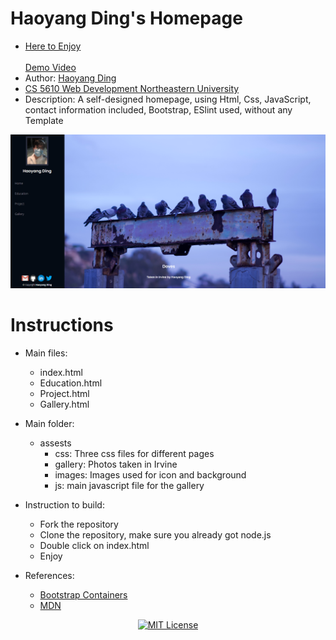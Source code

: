 # Haoyang Ding's Homepage
* <a href="https://kkdjoseph.github.io/Home_Page.github.io/index.html"> Here to Enjoy </a> </br> </br> <a href="https://www.youtube.com/watch?v=TEDns9n2nkA&feature=youtu.be"> Demo Video </a>
* Author: <a href="https://github.com/KKDJOSEPH">Haoyang Ding</a> 
* <a href="https://johnguerra.co/classes/webDevelopment_spring_2021/">CS 5610 Web Development Northeastern University</a> 
* Description: A self-designed homepage, using Html, Css, JavaScript, contact information included, Bootstrap, ESlint used, without any Template
<img src="ScreenShot.png" alt="Haoyang Ding's homepage"> 

# Instructions
- Main files:
  * index.html
  * Education.html
  * Project.html
  * Gallery.html
  
- Main folder:
  * assests
    - css: Three css files for different pages
    - gallery: Photos taken in Irvine
    - images: Images used for icon and background
    - js: main javascript file for the gallery

- Instruction to build:
  * Fork the repository
  * Clone the repository, make sure you already got node.js
  * Double click on index.html
  * Enjoy
  
- References:
  * <a href=https://getbootstrap.com/docs/4.0/layout/overview/>Bootstrap Containers</a> 
  * <a href=https://developer.mozilla.org/en-US/docs/Learn/Getting_started_with_the_web/>MDN</a> 
<p align="center">
    <a href="https://github.com/1042970366/">
        <img src="https://img.shields.io/badge/license-MIT-green" alt="MIT License" />
    </a>
</p>
